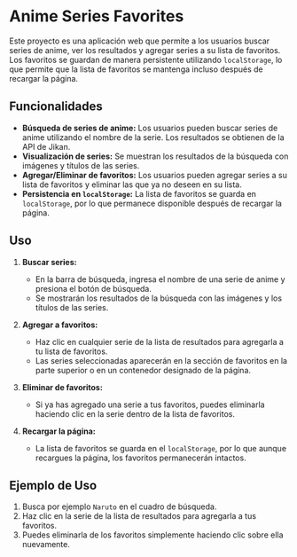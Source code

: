 # Anime Series Favorites

Este proyecto es una aplicación web que permite a los usuarios buscar series de anime, ver los resultados y agregar series a su lista de favoritos. Los favoritos se guardan de manera persistente utilizando `localStorage`, lo que permite que la lista de favoritos se mantenga incluso después de recargar la página.

## Funcionalidades

- **Búsqueda de series de anime:** Los usuarios pueden buscar series de anime utilizando el nombre de la serie. Los resultados se obtienen de la API de Jikan.
- **Visualización de series:** Se muestran los resultados de la búsqueda con imágenes y títulos de las series.
- **Agregar/Eliminar de favoritos:** Los usuarios pueden agregar series a su lista de favoritos y eliminar las que ya no deseen en su lista.
- **Persistencia en `localStorage`:** La lista de favoritos se guarda en `localStorage`, por lo que permanece disponible después de recargar la página.


## Uso

1. **Buscar series:**

   - En la barra de búsqueda, ingresa el nombre de una serie de anime y presiona el botón de búsqueda.
   - Se mostrarán los resultados de la búsqueda con las imágenes y los títulos de las series.

2. **Agregar a favoritos:**

   - Haz clic en cualquier serie de la lista de resultados para agregarla a tu lista de favoritos.
   - Las series seleccionadas aparecerán en la sección de favoritos en la parte superior o en un contenedor designado de la página.

3. **Eliminar de favoritos:**

   - Si ya has agregado una serie a tus favoritos, puedes eliminarla haciendo clic en la serie dentro de la lista de favoritos.

4. **Recargar la página:**
   - La lista de favoritos se guarda en el `localStorage`, por lo que aunque recargues la página, los favoritos permanecerán intactos.

## Ejemplo de Uso

1. Busca por ejemplo `Naruto` en el cuadro de búsqueda.
2. Haz clic en la serie de la lista de resultados para agregarla a tus favoritos.
3. Puedes eliminarla de los favoritos simplemente haciendo clic sobre ella nuevamente.


